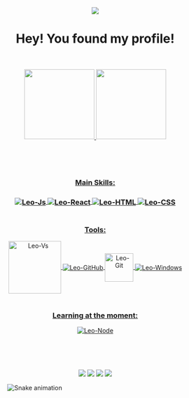 <div align="center">
  <img src="https://pa1.narvii.com/6515/afa56798f0a615935f2ce5cf26aabf3374020f0f_hq.gif">
</div>

<div align="center">
  <h1>Hey! You found my profile!</h1>
</div>

<div align="center">
  
  <br>
  <br>
  
  <a href="https://github.com/leo-serrao">
  <img height="160em" src="https://github-readme-stats.vercel.app/api?username=leo-serrao&show_icons=true&theme=tokyonight&include_all_commits=true&count_private=true"/>
  <img height="160em" src="https://github-readme-stats.vercel.app/api/top-langs/?username=leo-serrao&layout=compact&langs_count=7&theme=tokyonight"/>
  
  <br>
  <br>
    
  ##
    
  <br>
  
    
  <h3> Main Skills: <h3>
  <img align="center" alt="Leo-Js" src="https://img.shields.io/badge/JavaScript-F7DF1E?style=for-the-badge&logo=javascript&logoColor=black">
  <img align="center" alt="Leo-React" src="https://img.shields.io/badge/React-20232A?style=for-the-badge&logo=react&logoColor=61DAFB">
  <img align="center" alt="Leo-HTML" src="https://img.shields.io/badge/HTML5-E34F26?style=for-the-badge&logo=html5&logoColor=white">
  <img align="center" alt="Leo-CSS" src="https://img.shields.io/badge/CSS-239120?&style=for-the-badge&logo=css3&logoColor=white">

  <br>
  <br>

  <h3> Tools: </h3>
  <img align="center" alt="Leo-Vs" width="120" hegiht="100" src="https://i.postimg.cc/2jXb6phP/v2-10e3c26b2e0c2fbeab214b2477a67046-720w.png">
  <img align="center" alt="Leo-GitHub" src="https://img.shields.io/badge/GitHub-100000?style=for-the-badge&logo=github&logoColor=white">
  <img align="center" alt="Leo-Git" width="65" src="https://blog-geek-midia.s3.amazonaws.com/wp-content/uploads/2020/08/06103546/comandos-git.png">
  <img align="center" alt="Leo-Windows" src="https://img.shields.io/badge/Windows-0078D6?style=for-the-badge&logo=windows&logoColor=white">

  <br>
  <br>

  <h3> Learning at the moment: </h3>
  <img align="center" alt="Leo-Node" src="https://img.shields.io/badge/Node.js-43853D?style=for-the-badge&logo=node.js&logoColor=white">
  
  <br>
  <br>
    
</div>
 
  ##
    
  <br>
  <br>
  
  <div align="center"> 
  <a href="https://instagram.com/leoserraom" target="_blank"><img src="https://img.shields.io/badge/-Instagram-%23E4405F?style=for-the-badge&logo=instagram&logoColor=white" target="_blank" rel="noopener noreferrer"></a>
  <a href = "mailto:leoserraom@gmail.com"><img src="https://img.shields.io/badge/-Gmail-%23333?style=for-the-badge&logo=gmail&logoColor=white" target="_blank" rel="noopener noreferrer"></a>
  <a href="https://www.linkedin.com/in/leonardo-serrão-171332104/" target="_blank"><img src="https://img.shields.io/badge/-LinkedIn-%230077B5?style=for-the-badge&logo=linkedin&logoColor=white" target="_blank" rel="noopener noreferrer"></a> 
  <a href="https://api.whatsapp.com/send?phone=5517991823655&text=Olá!%20Vi%20seu%20GitHub!" target="_blank"><img src="https://img.shields.io/badge/WhatsApp-25D366?style=for-the-badge&logo=whatsapp&logoColor=white" target="_blank" rel="noopener noreferrer"></a> 

  </div>
  
   ⠀⠀⠀⠀⠀![Snake animation](https://github.com/leo-serrao/leo-serrao/blob/output/github-contribution-grid-snake.svg)
